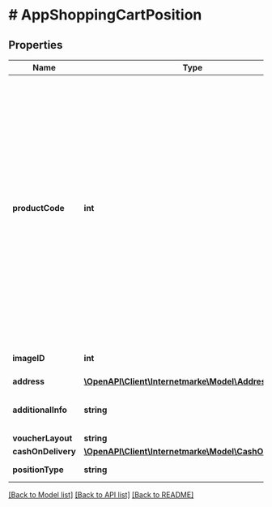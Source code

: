 # # AppShoppingCartPosition

## Properties

Name | Type | Description | Notes
------------ | ------------- | ------------- | -------------
**productCode** | **int** | The product code for the selected product, e.g. standard letter, maxi letter etc. The product code can be derived from ProdWS integration or directly taken from the downloadable product price lists (PPLs). The product code must be greater than 0 and the product must be available in the third-party application. |
**imageID** | **int** | The id of the motif to be printed. | [optional]
**address** | [**\OpenAPI\Client\Internetmarke\Model\AddressBinding**](AddressBinding.md) |  | [optional]
**additionalInfo** | **string** | Additional information on the order item. | [optional]
**voucherLayout** | **string** |  |
**cashOnDelivery** | [**\OpenAPI\Client\Internetmarke\Model\CashOnDelivery**](CashOnDelivery.md) |  | [optional]
**positionType** | **string** |  | [default to 'AppShoppingCartPosition']

[[Back to Model list]](../../README.md#models) [[Back to API list]](../../README.md#endpoints) [[Back to README]](../../README.md)
